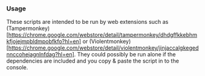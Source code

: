 ### Usage
These scripts are intended to be run by web extensions such as (Tampermonkey)[https://chrome.google.com/webstore/detail/tampermonkey/dhdgffkkebhmkfjojejmpbldmpobfkfo?hl=en] or (Violentmonkey)[https://chrome.google.com/webstore/detail/violentmonkey/jinjaccalgkegednnccohejagnlnfdag?hl=en]. They could possibly be run alone if the dependencies are included and you copy & paste the script in to the console.
